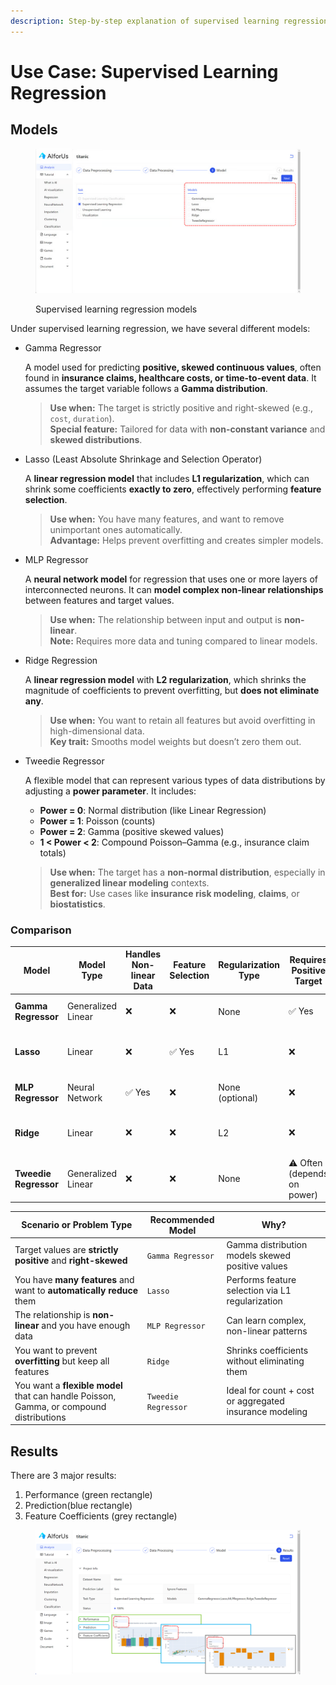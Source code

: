 ```yaml
---
description: Step-by-step explanation of supervised learning regression.
---
```


# Use Case: Supervised Learning Regression

## Models

<figure><img src="../../../.gitbook/assets/image (1).png" alt=""><figcaption><p>Supervised learning regression models</p></figcaption></figure>

Under supervised learning regression, we have several different models:

*   Gamma Regressor

    A model used for predicting **positive, skewed continuous values**, often found in **insurance claims, healthcare costs, or time-to-event data**. It assumes the target variable follows a **Gamma distribution**.

    > **Use when:** The target is strictly positive and right-skewed (e.g., `cost`, `duration`).\
    > **Special feature:** Tailored for data with **non-constant variance** and **skewed distributions**.
*   Lasso (Least Absolute Shrinkage and Selection Operator)

    A **linear regression model** that includes **L1 regularization**, which can shrink some coefficients **exactly to zero**, effectively performing **feature selection**.

    > **Use when:** You have many features, and want to remove unimportant ones automatically.\
    > **Advantage:** Helps prevent overfitting and creates simpler models.
*   MLP Regressor

    A **neural network model** for regression that uses one or more layers of interconnected neurons. It can **model complex non-linear relationships** between features and target values.

    > **Use when:** The relationship between input and output is **non-linear**.\
    > **Note:** Requires more data and tuning compared to linear models.
*   Ridge Regression

    A **linear regression model** with **L2 regularization**, which shrinks the magnitude of coefficients to prevent overfitting, but **does not eliminate any**.

    > **Use when:** You want to retain all features but avoid overfitting in high-dimensional data.\
    > **Key trait:** Smooths model weights but doesn’t zero them out.
*   Tweedie Regressor

    A flexible model that can represent various types of data distributions by adjusting a **power parameter**. It includes:

    * **Power = 0**: Normal distribution (like Linear Regression)
    * **Power = 1**: Poisson (counts)
    * **Power = 2**: Gamma (positive skewed values)
    * **1 < Power < 2**: Compound Poisson–Gamma (e.g., insurance claim totals)

    > **Use when:** The target has a **non-normal distribution**, especially in **generalized linear modeling** contexts.\
    > **Best for:** Use cases like **insurance risk modeling**, **claims**, or **biostatistics**.

### Comparison

| Model                 | Model Type         | Handles Non-linear Data | Feature Selection | Regularization Type | Requires Positive Target    | Use Case Example                              |
| --------------------- | ------------------ | ----------------------- | ----------------- | ------------------- | --------------------------- | --------------------------------------------- |
| **Gamma Regressor**   | Generalized Linear | ❌                       | ❌                 | None                | ✅ Yes                       | Predicting insurance claim costs              |
| **Lasso**             | Linear             | ❌                       | ✅ Yes             | L1                  | ❌                           | Sparse models for housing prices              |
| **MLP Regressor**     | Neural Network     | ✅ Yes                   | ❌                 | None (optional)     | ❌                           | Modeling energy consumption                   |
| **Ridge**             | Linear             | ❌                       | ❌                 | L2                  | ❌                           | Financial forecasting with many features      |
| **Tweedie Regressor** | Generalized Linear | ❌                       | ❌                 | None                | ⚠️ Often (depends on power) | Insurance total claims, count + cost modeling |

| Scenario or Problem Type                                                                | Recommended Model   | Why?                                                    |
| --------------------------------------------------------------------------------------- | ------------------- | ------------------------------------------------------- |
| Target values are **strictly positive** and **right-skewed**                            | `Gamma Regressor`   | Gamma distribution models skewed positive values        |
| You have **many features** and want to **automatically reduce** them                    | `Lasso`             | Performs feature selection via L1 regularization        |
| The relationship is **non-linear** and you have enough data                             | `MLP Regressor`     | Can learn complex, non-linear patterns                  |
| You want to prevent **overfitting** but keep all features                               | `Ridge`             | Shrinks coefficients without eliminating them           |
| You want a **flexible model** that can handle Poisson, Gamma, or compound distributions | `Tweedie Regressor` | Ideal for count + cost or aggregated insurance modeling |

## Results

There are 3 major results:

1. Performance (green rectangle)
2. Prediction(blue rectangle)
3. Feature Coefficients (grey rectangle)

<figure><img src="../../../.gitbook/assets/1749964460196.png" alt=""><figcaption></figcaption></figure>
